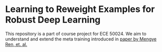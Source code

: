 # Learning to Reweight Examples for Robust Deep Learning

This repository is a part of course project for ECE 50024. We aim to understand and extend the meta training introduced in [paper by Mengye Ren, et. al.](https://arxiv.org/abs/1803.09050)
